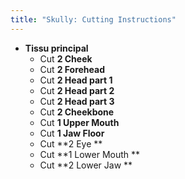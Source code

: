 ```yaml
---
title: "Skully: Cutting Instructions"
---
```


- **Tissu principal**
  - Cut **2 Cheek**
  - Cut **2 Forehead**
  - Cut **2 Head part 1**
  - Cut **2 Head part 2**
  - Cut **2 Head part 3**
  - Cut **2 Cheekbone**
  - Cut **1 Upper Mouth**
  - Cut **1 Jaw Floor**
  - Cut **2 Eye **
  - Cut **1 Lower Mouth **
  - Cut **2 Lower Jaw **
